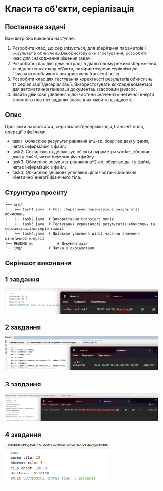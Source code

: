 # Класи та об'єкти, серіалізація

## Постановка задачі
Вам потрібно виконати наступне:
1. Розробити клас, що серіалізується, для зберігання параметрів і результатів
обчислень.Використовуючи агрегування, розробити клас для знаходження рішення
задачі. 
2. Розробити клас для демонстрації в діалоговому режимі збереження та
відновлення стану об'єкта, використовуючи серіалізацію. Показати особливості
використання transient полів. 
3. Розробити клас для тестування коректності результатів обчислень та
серіалізації/десеріалізації.
Використовувати докладні коментарі для автоматичної генерації
документації засобами javadoc.
4. Знайти двійкове уявлення цілої частини значення кінетичної енергії
фізичного тіла при заданих значеннях маси та швидкості..
   
## Опис
Програми на мові Java, серіалізація/десеріалізація, transient поля, операції з файлами.
- task1: Обчислює результат рівняння a^2-ab, зберігає дані у файлі, читає інформацію з файлу.
- task2: Серіалізує та десіалізує об'єкти параметри worker, зберігає дані у файлі, читає інформацію з файлу.
- task3: Обчислює результат рівняння a^2-ab, зберігає дані у файлі, читає інформацію з файлу.
- task4: Обчислює двійкове уявлення цілої частини значення кінетичної енергії фізичного тіла.


## Структура проекту
```
├── src/                            
│   ├── task1.java  # Клас зберігання параметрів і результатів обчислень
│   ├── task2.java  # Використання transient полів
│   ├── task3.java  # Тестування коректності результатів обчислень та серіалізації/десеріалізації
│   └── task4.java  # Двійкове уявлення цілої частини значення кінетичної енергії  
├── README.md           # Документація
└── img/            # Папка з скріншотами       
```


## Скріншот виконання
## 1 завдання
![](https://github.com/DESTROYchambo/Praktika-OOP/blob/56790afad140e48897a4b12a53fd0f6c22704e96/img/task1.png)

## 2 завдання
![](https://github.com/DESTROYchambo/Praktika-OOP/blob/56790afad140e48897a4b12a53fd0f6c22704e96/img/task2.png)

## 3 завдання
![](https://github.com/DESTROYchambo/Praktika-OOP/blob/56790afad140e48897a4b12a53fd0f6c22704e96/img/task3.png)

## 4 завдання
![](https://github.com/DESTROYchambo/Praktika-OOP/blob/56790afad140e48897a4b12a53fd0f6c22704e96/img/task4.png)
